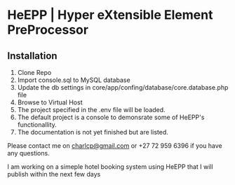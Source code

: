 # HeEPP | Hyper eXtensible Element PreProcessor

## Installation

1. Clone Repo
2. Import console.sql to MySQL database
3. Update the db settings in core/app/confing/database/core.database.php file
4. Browse to Virtual Host
5. The project specified in the .env file will be loaded.
6. The default project is a console to demonsrate some of HeEPP's functionallity.
7. The documentation is not yet finished but are listed.

Please contact me on charlcp@gmail.com or +27 72 959 6396 if you have any questions.

I am working on a simeple hotel booking system using HeEPP that I will publish within the next few days
